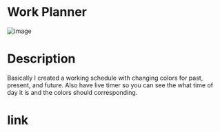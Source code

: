 # Work Planner
![image](https://github.com/nofox1/My-Work-Schedule/assets/136627240/693d98ce-e1b0-4411-8f37-65c1202667f3)
# Description 
Basically I created a working schedule with changing colors for past, present, and future. Also have live timer so you can see the what time of day it is and the colors should corresponding.
# link 
